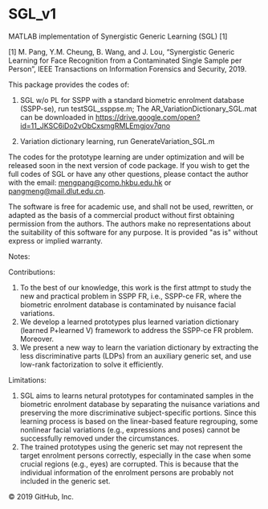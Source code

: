 # SGL_v1

MATLAB implementation of Synergistic Generic Learning (SGL) [1]

[1] M. Pang, Y.M. Cheung, B. Wang, and J. Lou, “Synergistic Generic Learning for Face Recognition from a Contaminated Single Sample per Person”, IEEE Transactions on Information Forensics and Security, 2019.

This package provides the codes of: 
1) SGL w/o PL for SSPP with a standard biometric enrolment database (SSPP-se), run testSGL_ssppse.m; 
The AR_VariationDictionary_SGL.mat can be downloaded in https://drive.google.com/open?id=11_JKSC6iDo2vObCxsmgRMLEmgjov7qno

2) Variation dictionary learning, run GenerateVariation_SGL.m

The codes for the prototype learning are under optimization and will be released soon in the next version of code package. If you wish to get the full codes of SGL or have any other questions, please contact the author with the email: mengpang@comp.hkbu.edu.hk or pangmeng@mail.dlut.edu.cn. 

The software is free for academic use, and shall not be used, rewritten, or adapted as the basis of a commercial product without first obtaining permission from the authors. The authors make no representations about the suitability of this software for any purpose. It is provided "as is" without express or implied warranty.



Notes:

Contributions:

1. To the best of our knowledge, this work is the first attmpt to study the new and practical problem in SSPP FR, i.e., SSPP-ce FR, where the biometric enrolment database is contaminated by nuisance facial variations.
2. We develop a learned prototypes plus learned variation dictionary (learned P+learned V) framework to address the SSPP-ce FR problem. Moreover.
3. We present a new way to learn the variation dictionary by extracting the less discriminative parts (LDPs) from an auxiliary generic set, and use low-rank factorization to solve it efficiently.


Limitations:

1. SGL aims to learns netural prototypes for contaminated samples in the biometric enrolment database by separating the nuisance variations and preserving the more discriminative subject-specific portions. Since this learning process is based on the linear-based feature regrouping, some nonlinear facial variations (e.g., expressions and poses) cannot be successfully removed under the circumstances.
2. The trained prototypes using the generic set may not represent the target enrolment persons correctly, especially in the case when some crucial regions (e.g., eyes) are corrupted. This is because that the individual information of the enrolment persons are probably not included in the generic set.  


© 2019 GitHub, Inc.

